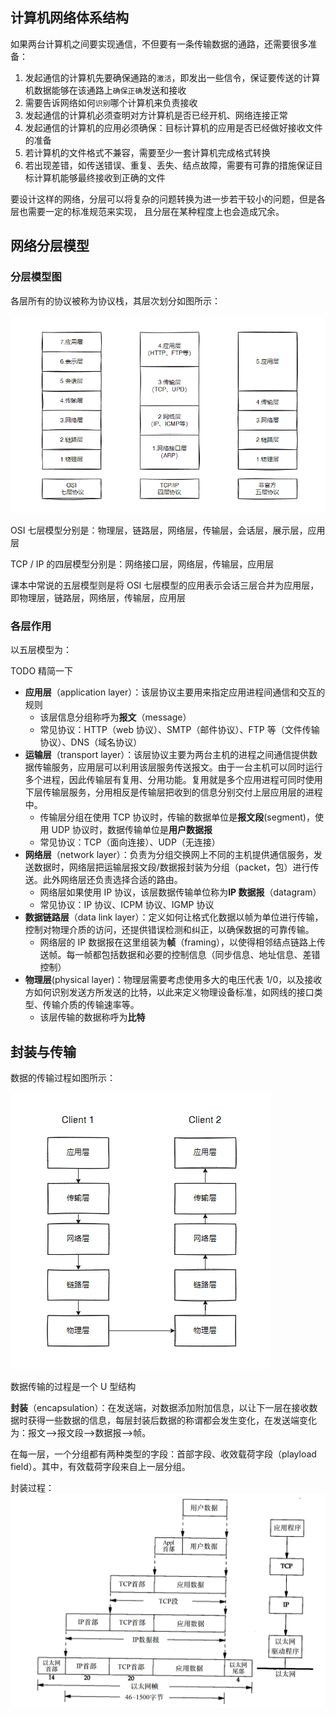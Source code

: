 

## 计算机网络体系结构

如果两台计算机之间要实现通信，不但要有一条传输数据的通路，还需要很多准备：

1. 发起通信的计算机先要确保通路的`激活`，即发出一些信令，保证要传送的计算机数据能够在该通路上`确保正确`发送和接收
2. 需要告诉网络如何`识别`哪个计算机来负责接收
3. 发起通信的计算机必须查明对方计算机是否已经开机、网络连接正常
4. 发起通信的计算机的应用必须确保：目标计算机的应用是否已经做好接收文件的准备
5. 若计算机的文件格式不兼容，需要至少一套计算机完成格式转换
6. 若出现差错，如传送错误、重复、丢失、结点故障，需要有可靠的措施保证目标计算机能够最终接收到正确的文件

要设计这样的网络，分层可以将复杂的问题转换为进一步若干较小的问题，但是各层也需要一定的标准规范来实现，
且分层在某种程度上也会造成冗余。

## 网络分层模型

### 分层模型图

各层所有的协议被称为协议栈，其层次划分如图所示：

![分层模型图](../images/01-01.png)

OSI 七层模型分别是：物理层，链路层，网络层，传输层，会话层，展示层，应用层

TCP / IP 的四层模型分别是：网络接口层，网络层，传输层，应用层

课本中常说的五层模型则是将 OSI 七层模型的应用表示会话三层合并为应用层，即物理层，链路层，网络层，传输层，应用层

### 各层作用

以五层模型为：

TODO 精简一下

- **应用层**（application layer）：该层协议主要用来指定应用进程间通信和交互的规则
  - 该层信息分组称呼为**报文**（message）
  - 常见协议：HTTP（web 协议）、SMTP（邮件协议）、FTP 等（文件传输协议）、DNS（域名协议）
- **运输层**（transport layer）：该层协议主要为两台主机的进程之间通信提供数据传输服务，应用层可以利用该层服务传送报文。由于一台主机可以同时运行多个进程，因此传输层有复用、分用功能。复用就是多个应用进程可同时使用下层传输层服务，分用相反是传输层把收到的信息分别交付上层应用层的进程中。
  - 传输层分组在使用 TCP 协议时，传输的数据单位是**报文段**(segment)，使用 UDP 协议时，数据传输单位是**用户数据报**
  - 常见协议：TCP（面向连接）、UDP（无连接）
- **网络层**（network layer）：负责为分组交换网上不同的主机提供通信服务，发送数据时，网络层把运输层报文段/数据报封装为分组（packet，包）进行传送。此外网络层还负责选择合适的路由。
  - 网络层如果使用 IP 协议，该层数据传输单位称为**IP 数据报**（datagram）
  - 常见协议：IP 协议、ICPM 协议、IGMP 协议
- **数据链路层**（data link layer）：定义如何让格式化数据以帧为单位进行传输，控制对物理介质的访问，还提供错误检测和纠正，以确保数据的可靠传输。
  - 网络层的 IP 数据报在这里组装为**帧**（framing），以使得相邻结点链路上传送帧。每一帧都包括数据和必要的控制信息（同步信息、地址信息、差错控制）
- **物理层**(physical layer)：物理层需要考虑使用多大的电压代表 1/0，以及接收方如何识别发送方所发送的比特，以此来定义物理设备标准，如网线的接口类型、传输介质的传输速率等。
  - 该层传输的数据称呼为**比特**

## 封装与传输

数据的传输过程如图所示：

![数据的传输过程](../images/01-02.png)

数据传输的过程是一个 U 型结构

**封装**（encapsulation）：在发送端，对数据添加附加信息，以让下一层在接收数据时获得一些数据的信息，每层封装后数据的称谓都会发生变化，在发送端变化为：报文-->报文段-->数据报-->帧。

在每一层，一个分组都有两种类型的字段：首部字段、收效载荷字段（playload field）。其中，有效载荷字段来自上一层分组。

封装过程：  
![封装过程](../images/01-03.png)